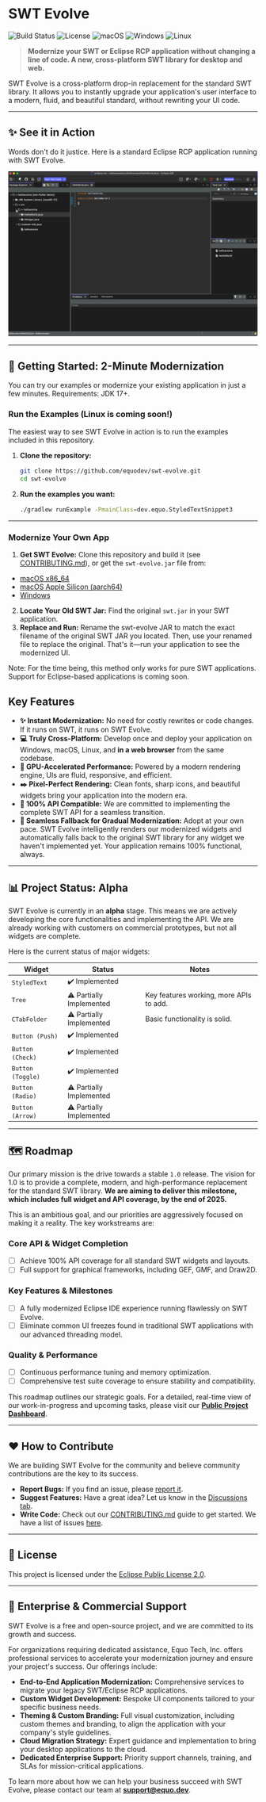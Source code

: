 # SWT Evolve

![Build Status](https://img.shields.io/badge/build-passing-brightgreen)
![License](https://img.shields.io/badge/license-EPL--2.0-blue)
![macOS](https://img.shields.io/badge/macOS-Supported-blue) ![Windows](https://img.shields.io/badge/Windows-Supported-green) ![Linux](https://img.shields.io/badge/Linux-Coming%20Soon-orange)

[//]: # ([![GitHub stars]&#40;https://img.shields.io/github/stars/your-username/swt-evolve?style=social&#41;]&#40;https://github.com/equodev/swt-evolve/stargazers&#41;)

> **Modernize your SWT or Eclipse RCP application without changing a line of code. A new, cross-platform SWT library for desktop and web.**

SWT Evolve is a cross-platform drop-in replacement for the standard SWT library. It allows you to instantly upgrade your application's user interface to a modern, fluid, and beautiful standard, without rewriting your UI code.

---

## ✨ See it in Action

Words don't do it justice. Here is a standard Eclipse RCP application running with SWT Evolve.

![SWT Evolve Demo](docs/demo.gif)

---

## 🚀 Getting Started: 2-Minute Modernization

You can try our examples or modernize your existing application in just a few minutes. Requirements: JDK 17+.

### Run the Examples (Linux is coming soon!)

The easiest way to see SWT Evolve in action is to run the examples included in this repository.

1.  **Clone the repository:**
    ```bash
    git clone https://github.com/equodev/swt-evolve.git
    cd swt-evolve
    ```

2. **Run the examples you want:**
    ```bash
    ./gradlew runExample -PmainClass=dev.equo.StyledTextSnippet3
    ```
---

### Modernize Your Own App

1.  **Get SWT Evolve:** Clone this repository and build it (see [CONTRIBUTING.md](./CONTRIBUTING.md)), or get the `swt-evolve.jar` file from:
   - [macOS x86_64](https://gitlab.com/api/v4/projects/72079350/packages/maven/dev/equo/swt-evolve/0.2.0/swt-evolve-0.2.0-macos-x86_64.jar)
   - [macOS Apple Silicon (aarch64)](https://gitlab.com/api/v4/projects/72079350/packages/maven/dev/equo/swt-evolve/0.2.0/swt-evolve-0.2.0-macos-aarch64.jar)
   - [Windows](https://gitlab.com/api/v4/projects/72079350/packages/maven/dev/equo/swt-evolve/0.2.0/swt-evolve-0.2.0-windows-x86_64.jar)
2.  **Locate Your Old SWT Jar:** Find the original `swt.jar` in your SWT application.
3.  **Replace and Run:** Rename the swt-evolve JAR to match the exact filename of the original SWT JAR you located. Then, use your renamed file to replace the original. That's it—run your application to see the modernized UI.

Note: For the time being, this method only works for pure SWT applications. Support for Eclipse-based applications is coming soon.

## Key Features

* **✨ Instant Modernization:** No need for costly rewrites or code changes. If it runs on SWT, it runs on SWT Evolve.
* **💻 Truly Cross-Platform:** Develop once and deploy your application on Windows, macOS, Linux, and **in a web browser** from the same codebase.
* **🚀 GPU-Accelerated Performance:** Powered by a modern rendering engine, UIs are fluid, responsive, and efficient.
* **✒️ Pixel-Perfect Rendering:** Clean fonts, sharp icons, and beautiful widgets bring your application into the modern era.
* **🤝 100% API Compatible:** We are committed to implementing the complete SWT API for a seamless transition.
* **🔄 Seamless Fallback for Gradual Modernization:** Adopt at your own pace. SWT Evolve intelligently renders our modernized widgets and automatically falls back to the original SWT library for any widget we haven't implemented yet. Your application remains 100% functional, always.

---

## 📊 Project Status: Alpha

SWT Evolve is currently in an **alpha** stage. This means we are actively developing the core functionalities and implementing the API. We are already working with customers on commercial prototypes, but not all widgets are complete.

Here is the current status of major widgets:

| Widget            | Status                    | Notes                               |
|-------------------|---------------------------|-------------------------------------|
| `StyledText`      | ✔️ Implemented            |                                     |
| `Tree`            | ⚠️ Partially Implemented  | Key features working, more APIs to add. |
| `CTabFolder`      | ⚠️  Partially Implemented | Basic functionality is solid.       |
| `Button (Push)`   | ✔️ Implemented            |                                     |
| `Button (Check)`  | ✔️ Implemented            |                                     |
| `Button (Toggle)` | ✔️ Implemented            |                                     |
| `Button (Radio)`  | ⚠️ Partially Implemented  |                                     |
| `Button (Arrow)`  | ⚠️ Partially Implemented  |                                     |

---

## 🗺️ Roadmap

Our primary mission is the drive towards a stable `1.0` release. The vision for 1.0 is to provide a complete, modern, and high-performance replacement for the standard SWT library. **We are aiming to deliver this milestone, which includes full widget and API coverage, by the end of 2025.**

This is an ambitious goal, and our priorities are aggressively focused on making it a reality. The key workstreams are:

### Core API & Widget Completion
* [ ] Achieve 100% API coverage for all standard SWT widgets and layouts.
* [ ] Full support for graphical frameworks, including GEF, GMF, and Draw2D.

### Key Features & Milestones
* [ ] A fully modernized Eclipse IDE experience running flawlessly on SWT Evolve.
* [ ] Eliminate common UI freezes found in traditional SWT applications with our advanced threading model.

### Quality & Performance
* [ ] Continuous performance tuning and memory optimization.
* [ ] Comprehensive test suite coverage to ensure stability and compatibility.

This roadmap outlines our strategic goals. For a detailed, real-time view of our work-in-progress and upcoming tasks, please visit our **[Public Project Dashboard](https://github.com/orgs/equodev/projects/2/views/1)**.

---

## ❤️ How to Contribute

We are building SWT Evolve for the community and believe community contributions are the key to its success.

* **Report Bugs:** If you find an issue, please [report it](https://github.com/equodev/swt-evolve/issues).
* **Suggest Features:** Have a great idea? Let us know in the [Discussions tab](https://github.com/equodev/swt-evolve/discussions).
* **Write Code:** Check out our [CONTRIBUTING.md](./CONTRIBUTING.md) guide to get started. We have a list of issues [here](https://github.com/equodev/swt-evolve/issues).

---

## 📝 License

This project is licensed under the [Eclipse Public License 2.0](./LICENSE).

---

## 💼 Enterprise & Commercial Support

SWT Evolve is a free and open-source project, and we are committed to its growth and success.

For organizations requiring dedicated assistance, Equo Tech, Inc. offers professional services to accelerate your modernization journey and ensure your project's success. Our offerings include:

* **End-to-End Application Modernization:** Comprehensive services to migrate your legacy SWT/Eclipse RCP applications.
* **Custom Widget Development:** Bespoke UI components tailored to your specific business needs.
* **Theming & Custom Branding:** Full visual customization, including custom themes and branding, to align the application with your company's style guidelines.
* **Cloud Migration Strategy:** Expert guidance and implementation to bring your desktop applications to the cloud.
* **Dedicated Enterprise Support:** Priority support channels, training, and SLAs for mission-critical applications.

To learn more about how we can help your business succeed with SWT Evolve, please contact our team at **support@equo.dev**.
